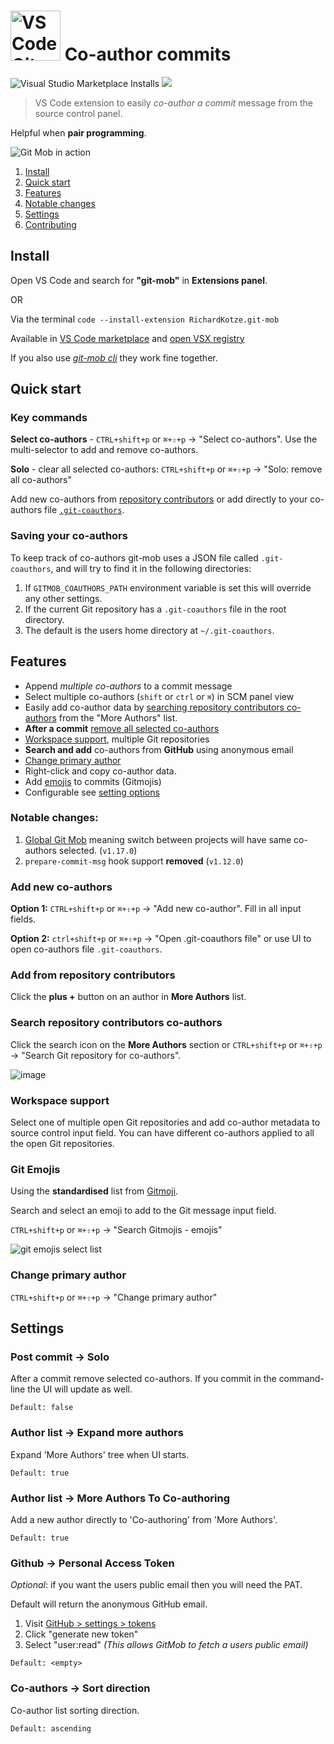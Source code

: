 # <img src="https://user-images.githubusercontent.com/10452163/79142596-a808fa00-7db3-11ea-9a02-2d020e0b29d7.png" width="80" alt="VS Code Git Mob logo" /> Co-author commits

![Visual Studio Marketplace Installs](https://img.shields.io/visual-studio-marketplace/i/RichardKotze.git-mob?color=brightgreen&label=VSCode%20installs) [![](https://img.shields.io/open-vsx/dt/RichardKotze/git-mob?color=brightgreen&label=VSX%20installs)](https://open-vsx.org/extension/RichardKotze/git-mob)

> VS Code extension to easily _co-author a commit_ message from the source control panel.

Helpful when **pair programming**.

![Git Mob in action](https://user-images.githubusercontent.com/10452163/156645932-8f5629f5-24b6-42cd-b24a-767164364353.gif)

1. [Install](#install)
2. [Quick start](#quick-start)
3. [Features](#features)
4. [Notable changes](#notable-changes)
5. [Settings](#settings)
6. [Contributing](https://github.com/rkotze/git-mob-vs-code/blob/master/CONTRIBUTING.md)

## Install

Open VS Code and search for **"git-mob"** in **Extensions panel**.

OR

Via the terminal `code --install-extension RichardKotze.git-mob`

Available in [VS Code marketplace](https://marketplace.visualstudio.com/items?itemName=RichardKotze.git-mob) and [open VSX registry](https://open-vsx.org/extension/RichardKotze/git-mob)

If you also use _[git-mob cli](https://github.com/rkotze/git-mob/#install)_ they work fine together.

## Quick start

### Key commands

**Select co-authors** - `CTRL+shift+p` or `⌘+⇧+p` -> "Select co-authors". Use the multi-selector to add and remove co-authors.

**Solo** - clear all selected co-authors: `CTRL+shift+p` or `⌘+⇧+p` -> "Solo: remove all co-authors"

Add new co-authors from [repository contributors](#search-repository-contributors-co-authors) or add directly to your co-authors file [`.git-coauthors`](#add-new-co-authors).

### Saving your co-authors

To keep track of co-authors git-mob uses a JSON file called `.git-coauthors`, and will try to find it in the following directories:

1. If `GITMOB_COAUTHORS_PATH` environment variable is set this will override any other settings.
1. If the current Git repository has a `.git-coauthors` file in the root directory.
1. The default is the users home directory at `~/.git-coauthors`.

## Features

- Append _multiple co-authors_ to a commit message
- Select multiple co-authors (`shift` or `ctrl` or `⌘`) in SCM panel view
- Easily add co-author data by [searching repository contributors co-authors](#search-repository-contributors-co-authors) from the "More Authors" list.
- **After a commit** [remove all selected co-authors](#post-commit---solo) 
- [Workspace support](#workspace-support), multiple Git repositories
- **Search and add** co-authors from **GitHub** using anonymous email
- [Change primary author](#change-primary-author)
- Right-click and copy co-author data.
- Add [emojis](#git-emojis) to commits (Gitmojis)
- Configurable see [setting options](#settings)

### Notable changes:

1. [Global Git Mob](https://github.com/rkotze/git-mob-vs-code/discussions/120) meaning switch between projects will have same co-authors selected. (`v1.17.0`)
2. `prepare-commit-msg` hook support **removed** (`v1.12.0`)

### Add new co-authors

**Option 1:** `CTRL+shift+p` or `⌘+⇧+p` -> "Add new co-author". Fill in all input fields.

**Option 2:** `ctrl+shift+p` or `⌘+⇧+p` -> "Open .git-coauthors file" or use UI to open co-authors file `.git-coauthors`.

### Add from repository contributors

Click the **plus +** button on an author in **More Authors** list.

### Search repository contributors co-authors

Click the search icon on the **More Authors** section or `CTRL+shift+p` or `⌘+⇧+p` -> "Search Git repository for co-authors".

![image](https://user-images.githubusercontent.com/10452163/57807338-e2f44f00-7758-11e9-8fb1-6d8b8cb9d7ce.png)

### Workspace support

Select one of multiple open Git repositories and add co-author metadata to source control input field. You can have different co-authors applied to all the open Git repositories.

### Git Emojis

Using the **standardised** list from [Gitmoji](https://github.com/carloscuesta/gitmoji).

Search and select an emoji to add to the Git message input field. 

`CTRL+shift+p` or `⌘+⇧+p` -> "Search Gitmojis - emojis"

![git emojis select list](https://user-images.githubusercontent.com/10452163/79442052-ef6bd200-7fcf-11ea-85c1-82789738add3.png)

### Change primary author

`CTRL+shift+p` or `⌘+⇧+p` -> "Change primary author"

## Settings

### Post commit -> Solo

After a commit remove selected co-authors. If you commit in the command-line the UI will update as well.

`Default: false`

### Author list -> Expand more authors

Expand 'More Authors' tree when UI starts.

`Default: true`

### Author list -> More Authors To Co-authoring

Add a new author directly to 'Co-authoring' from 'More Authors'.

`Default: true`

### Github -> Personal Access Token

*Optional*: if you want the users public email then you will need the PAT.

Default will return the anonymous GitHub email.

1.  Visit [GitHub > settings > tokens](https://github.com/settings/tokens)
2.  Click "generate new token"
3.  Select "user:read" _(This allows GitMob to fetch a users public email)_

`Default: <empty>`

### Co-authors -> Sort direction

Co-author list sorting direction.

`Default: ascending`
